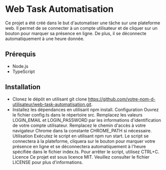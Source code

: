 # Web Task Automatisation
Ce projet a été créé dans le but d'automatiser une tâche sur une plateforme web. Il permet de se connecter à un compte utilisateur et de cliquer sur un bouton pour marquer sa présence en ligne. De plus, il se déconnecte automatiquement à une heure donnée.

## Prérequis
- Node.js
- TypeScript
## Installation
- Clonez le dépôt en utilisant git clone https://github.com/votre-nom-d-utilisateur/web-task-automatisation.git.
- Installez les dépendances en utilisant npm install.
Configuration
Ouvrez le fichier config.ts dans le répertoire src.
Remplacez les valeurs LOGIN_EMAIL et LOGIN_PASSWORD par les informations d'identification de votre compte utilisateur.
Remplacez le chemin d'accès à votre navigateur Chrome dans la constante CHROME_PATH si nécessaire.
Utilisation
Exécutez le script en utilisant npm run start.
Le script se connectera à la plateforme, cliquera sur le bouton pour marquer votre présence en ligne et se déconnectera automatiquement à l'heure spécifiée dans le fichier index.ts.
Pour arrêter le script, utilisez CTRL+C.
Licence
Ce projet est sous licence MIT. Veuillez consulter le fichier LICENSE pour plus d'informations.
